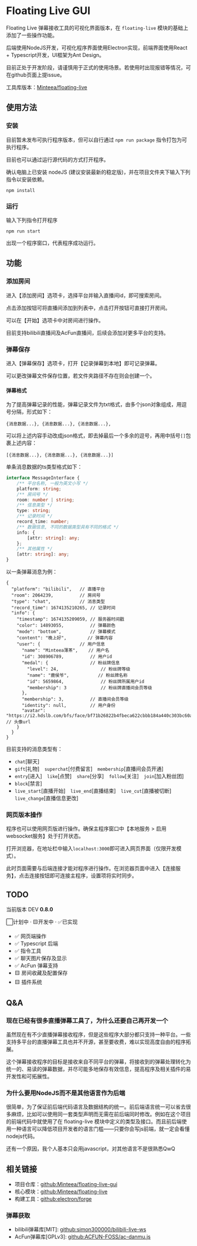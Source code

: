 # Floating Live GUI

Floating Live 弹幕接收工具的可视化界面版本，在 ```floating-live``` 模块的基础上添加了一些操作功能。

后端使用NodeJS开发，可视化程序界面使用Electron实现，前端界面使用React + Typescript开发，UI框架为Ant Design。

目前正处于开发阶段，请谨慎用于正式的使用场景。若使用时出现报错等情况，可在github页面上提issue。

工具库版本：[Minteea/floating-live](https://github.com/Minteea/floating-live)

## 使用方法

### 安装
目前暂未发布可执行程序版本，但可以自行通过 ```npm run package``` 指令打包为可执行程序。

目前也可以通过运行源代码的方式打开程序。

确认电脑上已安装 nodeJS (建议安装最新的稳定版)，并在项目文件夹下输入下列指令以安装依赖。

```
npm install
```

### 运行
输入下列指令打开程序
```
npm run start
```
出现一个程序窗口，代表程序成功运行。

## 功能

### 添加房间
进入【添加房间】选项卡，选择平台并输入直播间id，即可搜索房间。

点击添加按钮可将直播间添加到列表中，点击打开按钮可直接打开房间。

可以在【开始】选项卡中对房间进行操作。

目前支持bilibili直播间及AcFun直播间，后续会添加对更多平台的支持。

### 弹幕保存
进入【弹幕保存】选项卡，打开【记录弹幕到本地】即可记录弹幕。

可以更改弹幕文件保存位置，若文件夹路径不存在则会创建一个。

#### 弹幕格式
为了提高弹幕记录的性能，弹幕记录文件为txt格式，由多个json对象组成，用逗号分隔，形式如下：
```
{消息数据...}, {消息数据...}, {消息数据...},
```
可以将上述内容手动改成json格式，即去掉最后一个多余的逗号，再用中括号```[]```包裹上述内容：
```
[{消息数据...}, {消息数据...}, {消息数据...}]
```
单条消息数据的ts类型格式如下：
```typescript
interface MessageInterface {
    /** 平台名称, 一般为英文小写 */
    platform: string;
    /** 房间号 */
    room: number | string;
    /** 信息类型 */
    type: string;
    /** 记录时间 */
    record_time: number;
    /** 数据信息, 不同的数据类型具有不同的格式 */
    info: {
        [attr: string]: any;
    };
    /** 其他属性 */
    [attr: string]: any;
}
```
以一条弹幕消息为例：
```json5
{
  "platform": "bilibili",   // 直播平台
  "room": 2064239,          // 房间号
  "type": "chat",           // 消息类型
  "record_time": 1674135210265, // 记录时间
  "info": {
    "timestamp": 1674135209059, // 服务器时间戳
    "color": 14893055,          // 弹幕颜色
    "mode": "bottom",           // 弹幕模式
    "content": "晚上好",        // 弹幕内容
    "user": {               // 用户信息
      "name": "Minteea薄茶",    // 用户名
      "id": 308906789,          // 用户id
      "medal": {                // 粉丝牌信息
        "level": 24,                // 粉丝牌等级
        "name": "鹿侯爷",           // 粉丝牌名称
        "id": 5659864,              // 粉丝牌所属用户id
        "membership": 3             // 粉丝牌直播间会员等级
      },
      "membership": 3,          // 直播间会员等级
      "identity": null,         // 用户身份
      "avatar": "https://i2.hdslb.com/bfs/face/bf71b26822b4fbeca622cbbb184a440c303bc60a.jpg"  // 头像url
    }
  }
}
```

目前支持的消息类型有：
* `chat`[聊天]
* `gift`[礼物]　`superchat`[付费留言]　`membership`[直播间会员开通]
* `entry`[进入]　`like`[点赞]　`share`[分享]　`follow`[关注]　`join`[加入粉丝团]
* `block`[禁言]
* `live_start`[直播开始]　`live_end`[直播结束]　`live_cut`[直播被切断]　`live_change`[直播信息更改]

### 网页版本操作
程序也可以使用网页版进行操作。确保主程序窗口中【本地服务 > 启用websocket服务】处于打开状态。

打开浏览器，在地址栏中输入```localhost:3000```即可进入网页界面（仅限开发模式）。

此时页面需要与后端连接才能对程序进行操作。在浏览器页面中进入【连接服务】，点击连接按钮即可连接主程序，设置项将实时同步。

## TODO
当前版本 DEV **0.8.0**

⬜计划中 · 🟨开发中 · ✅已实现
* ✅ 网页端操作
* ✅ Typescript 后端
* ✅ 指令工具
* ✅ 聊天图片保存及显示
* ✅ AcFun 弹幕支持
* 🟨 房间收藏及配置保存
* 🟨 插件系统

## Q&A
### 现在已经有很多直播弹幕工具了，为什么还要自己再开发一个
虽然现在有不少直播弹幕接收程序，但是这些程序大部分都只支持一种平台。一些支持多平台的直播弹幕工具也并不开源，甚至要收费，难以实现高度自由的程序拓展。

这个弹幕接收程序的目标是接收来自不同平台的弹幕，将接收到的弹幕处理转化为统一的、易读的弹幕数据，并尽可能多地保存有效信息，提高程序及相关插件的易开发性和可拓展性。

### 为什么要用NodeJS而不是其他语言作为后端
很简单，为了保证前后端代码语言及数据结构的统一。前后端语言统一可以省去很多麻烦，比如可以使用同一套类型声明而无需在前后端同时修改。例如在这个项目的前端代码中就使用了在 floating-live 模块中定义的类型及接口。而且前后端使用一种语言可以降低项目开发者的语言门槛——只要你会写js前端，就一定会看懂nodejs代码。

还有一个原因，我个人基本只会用javascript，对其他语言不是很熟悉QwQ


## 相关链接
* 项目仓库：[github:Minteea/floating-live-gui](https://github.com/Minteea/floating-live-gui) 
* 核心模块：[github:Minteea/floating-live](https://github.com/Minteea/floating-live)
* 构建工具：[github:electron/forge](https://github.com/electron/forge)
### 弹幕获取
* bilibili弹幕库[MIT]: [github:simon300000/bilibili-live-ws](https://github.com/simon300000/bilibili-live-ws)
* AcFun弹幕库[GPLv3]: [github:ACFUN-FOSS/ac-danmu.js](https://github.com/ACFUN-FOSS/ac-danmu.js)
